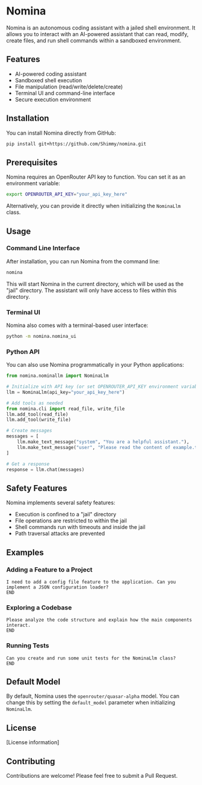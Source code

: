 # Nomina

Nomina is an autonomous coding assistant with a jailed shell environment. It allows you to interact with an AI-powered assistant that can read, modify, create files, and run shell commands within a sandboxed environment.

## Features

- AI-powered coding assistant
- Sandboxed shell execution
- File manipulation (read/write/delete/create)
- Terminal UI and command-line interface
- Secure execution environment

## Installation

You can install Nomina directly from GitHub:

```bash
pip install git+https://github.com/Shimmy/nomina.git
```

## Prerequisites

Nomina requires an OpenRouter API key to function. You can set it as an environment variable:

```bash
export OPENROUTER_API_KEY="your_api_key_here"
```

Alternatively, you can provide it directly when initializing the `NominaLlm` class.

## Usage

### Command Line Interface

After installation, you can run Nomina from the command line:

```bash
nomina
```

This will start Nomina in the current directory, which will be used as the "jail" directory. The assistant will only have access to files within this directory.

### Terminal UI

Nomina also comes with a terminal-based user interface:

```bash
python -m nomina.nomina_ui
```

### Python API

You can also use Nomina programmatically in your Python applications:

```python
from nomina.nominallm import NominaLlm

# Initialize with API key (or set OPENROUTER_API_KEY environment variable)
llm = NominaLlm(api_key="your_api_key_here")

# Add tools as needed
from nomina.cli import read_file, write_file
llm.add_tool(read_file)
llm.add_tool(write_file)

# Create messages
messages = [
    llm.make_text_message("system", "You are a helpful assistant."),
    llm.make_text_message("user", "Please read the content of example.txt")
]

# Get a response
response = llm.chat(messages)
```

## Safety Features

Nomina implements several safety features:

- Execution is confined to a "jail" directory
- File operations are restricted to within the jail
- Shell commands run with timeouts and inside the jail
- Path traversal attacks are prevented

## Examples

### Adding a Feature to a Project

```
I need to add a config file feature to the application. Can you implement a JSON configuration loader?
END
```

### Exploring a Codebase

```
Please analyze the code structure and explain how the main components interact.
END
```

### Running Tests

```
Can you create and run some unit tests for the NominaLlm class?
END
```

## Default Model

By default, Nomina uses the `openrouter/quasar-alpha` model. You can change this by setting the `default_model` parameter when initializing `NominaLlm`.

## License

[License information]

## Contributing

Contributions are welcome! Please feel free to submit a Pull Request.
